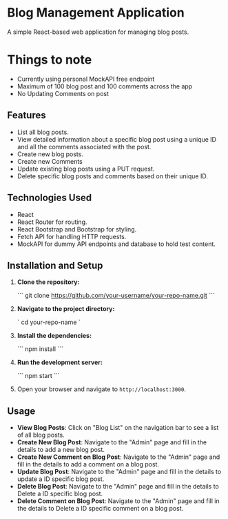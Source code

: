 <!-- 
    Copyright (c) 2023 Promineo Tech
    Author:  Promineo Tech Academic Team
    Subject: React Router Boiler Plate
  ------------------------------------------->
  
# Blog Management Application

A simple React-based web application for managing blog posts.

# Things to note
  - Currently using personal MockAPI free endpoint
  - Maximum of 100 blog post and 100 comments across the app
  - No Updating Comments on post


## Features

- List all blog posts.
- View detailed information about a specific blog post using a unique ID and all the comments associated with the post.
- Create new blog posts.
- Create new Comments
- Update existing blog posts using a PUT request.
- Delete specific blog posts and comments based on their unique ID.

## Technologies Used

- React
- React Router for routing.
- React Bootstrap and Bootstrap for styling.
- Fetch API for handling HTTP requests.
- MockAPI for dummy API endpoints and database to hold test content.

## Installation and Setup

1. **Clone the repository:**
   
   \```
   git clone https://github.com/your-username/your-repo-name.git
   \```

2. **Navigate to the project directory:**

   \`
   cd your-repo-name
   \`

3. **Install the dependencies:**

   \```
   npm install
   \```

4. **Run the development server:**

   \```
   npm start
   \```

5. Open your browser and navigate to `http://localhost:3000`.

## Usage

- **View Blog Posts**: Click on "Blog List" on the navigation bar to see a list of all blog posts.
- **Create New Blog Post**: Navigate to the "Admin" page and fill in the details to add a new blog post.
- **Create New Comment on Blog Post**: Navigate to the "Admin" page and fill in the details to add a comment on a blog post.
- **Update Blog Post**: Navigate to the "Admin" page and fill in the details to update a ID specific blog post.
- **Delete Blog Post**: Navigate to the "Admin" page and fill in the details to Delete a ID specific blog post.
- **Delete Comment on Blog Post**: Navigate to the "Admin" page and fill in the details to Delete a ID specific comment on a blog post.
